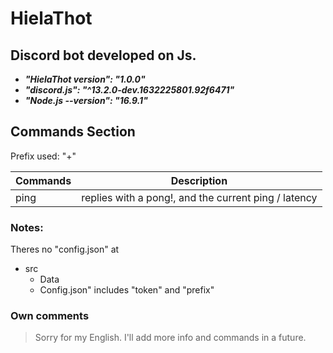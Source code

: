 # HielaThot
## Discord bot developed on Js.

- ***"HielaThot version": "1.0.0"***
- ***"discord.js": "^13.2.0-dev.1632225801.92f6471"***
- ***"Node.js --version": "16.9.1"***


## Commands Section

Prefix used: "+"

| Commands | Description |
| --- | --- |
| ping | replies with a pong!, and the current ping / latency |


### Notes:

Theres no "config.json" at
- src
  - Data
   - Config.json" includes "token" and "prefix"

### Own comments

>Sorry for my English.
>I'll add more info and commands in a future.
